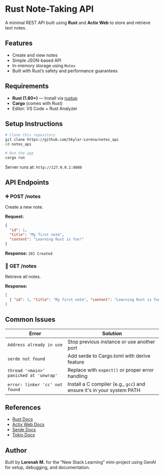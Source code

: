 # Rust Note-Taking API

A minimal REST API built using **Rust** and **Actix Web** to store and retrieve text notes.

## Features
- Create and view notes
- Simple JSON-based API
- In-memory storage using `Mutex`
- Built with Rust’s safety and performance guarantees

## Requirements
- **Rust (1.80+)** — Install via [rustup](https://www.rust-lang.org/tools/install)
- **Cargo** (comes with Rust)
- Editor: VS Code + Rust Analyzer

## Setup Instructions

```bash
# Clone this repository
git clone https://github.com/Skylar-Lorena/notes_api
cd notes_api

# Run the app
cargo run
```

Server runs at: `http://127.0.0.1:8080`

## API Endpoints

### ➕ POST /notes
Create a new note.

**Request:**
```json
{
  "id": 1,
  "title": "My first note",
  "content": "Learning Rust is fun!"
}
```

**Response:** `201 Created`

### 📄 GET /notes
Retrieve all notes.

**Response:**
```json
[
  { "id": 1, "title": "My first note", "content": "Learning Rust is fun!" }
]
```

## Common Issues

| Error | Solution |
|-------|----------|
| `Address already in use` | Stop previous instance or use another port |
| `serde not found` | Add serde to Cargo.toml with derive feature |
| `thread '<main>' panicked at 'unwrap'` | Replace with `expect()` or proper error handling |
| `error: linker 'cc' not found` | Install a C compiler (e.g., `gcc`) and ensure it's in your system PATH |

## References
- [Rust Docs](https://doc.rust-lang.org/)
- [Actix Web Docs](https://actix.rs/docs/)
- [Serde Docs](https://serde.rs/)
- [Tokio Docs](https://tokio.rs/)

## Author
Built by **Lorenah M.** for the “New Stack Learning” mini-project using GenAI for setup, debugging, and documentation.
